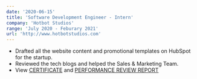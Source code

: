 ```yaml
---
date: '2020-06-15'
title: 'Software Development Engineer - Intern'
company: 'Hotbot Studios'
range: 'July 2020 - Feburary 2021'
url: 'http://www.hotbotstudios.com'
---
```


- Drafted all the website content and promotional templates on HubSpot for the startup.
- Reviewed the tech blogs and helped the Sales & Marketing Team.
- View [CERTIFICATE](https://drive.google.com/file/d/1xc4SHoXSFWmLQfwBeYq7WwB5EjXsqMV9/view?usp=sharing) and [PERFORMANCE REVIEW REPORT](https://drive.google.com/file/d/1FVNB7SLHLwWB_QOSZFxIiSdy8O6Xbj2w/view?usp=sharing)
